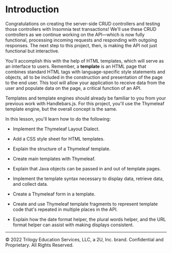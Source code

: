 # Introduction

Congratulations on creating the server-side CRUD controllers and testing those controllers with Insomnia test transactions! We'll use these CRUD controllers as we continue working on the API—which is now fully functional, processing incoming requests and responding with outgoing responses. The next step to this project, then, is making the API not just functional but interactive.

You'll accomplish this with the help of HTML templates, which will serve as an interface to users. Remember, a **template** is an HTML page that combines standard HTML tags with language-specific style statements and objects, all to be included in the construction and presentation of the page to the end user. This tool will allow your application to receive data from the user and populate data on the page, a critical function of an API.

Templates and template engines should already be familiar to you from your previous work with Handlebars.js. For this project, you'll use the Thymeleaf template engine, but the overall concept is the same.

In this lesson, you'll learn how to do the following:

* Implement the Thymeleaf Layout Dialect.

* Add a CSS style sheet for HTML templates.

* Explain the structure of a Thymeleaf template.

* Create main templates with Thymeleaf.

* Explain that Java objects can be passed in and out of template pages.

* Implement the template syntax necessary to display data, retrieve data, and collect data.

* Create a Thymeleaf form in a template.

* Create and use Thymeleaf template fragments to represent template code that's repeated in multiple places in the API.

* Explain how the date format helper, the plural words helper, and the URL format helper can assist with making displays consistent.

---
© 2022 Trilogy Education Services, LLC, a 2U, Inc. brand. Confidential and Proprietary. All Rights Reserved.